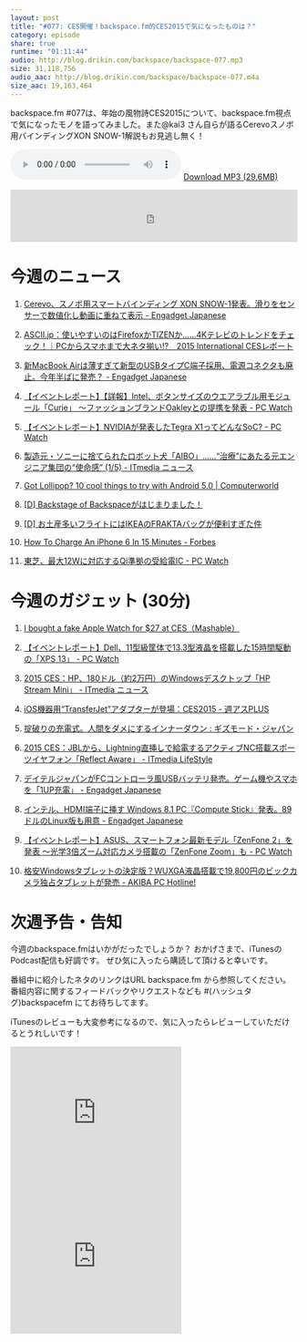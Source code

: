 ```yaml
---
layout: post
title: "#077: CES開催！backspace.fm的CES2015で気になったものは？"
category: episode
share: true
runtime: "01:11:44"
audio: http://blog.drikin.com/backspace/backspace-077.mp3
size: 31,118,756
audio_aac: http://blog.drikin.com/backspace/backspace-077.m4a
size_aac: 19,163,464
---
```


backspace.fm #077は、年始の風物詩CES2015について、backspace.fm視点で気になったモノを語ってみました。また@kai3 さん自らが語るCerevoスノボ用バインディングXON SNOW-1解説もお見逃し無く！

<audio src="http://blog.drikin.com/backspace/backspace-077.mp3" controls preload></audio>
[Download MP3 (29.6MB)](http://blog.drikin.com/backspace/backspace-077.mp3)

<iframe src="http://backspace.fm/subscribes.html" width="100%" height="92" scrolling="no" frameborder="0"></iframe>

# 今週のニュース

1. [Cerevo、スノボ用スマートバインディング XON SNOW-1発表。滑りをセンサーで数値化し動画に重ねて表示 - Engadget Japanese](http://japanese.engadget.com/2015/01/07/cerevo-xon-snow-1/)

1. [ASCII.jp：使いやすいのはFirefoxかTIZENか……4Kテレビのトレンドをチェック！｜PCからスマホまで大ネタ揃い!?　2015 International CESレポート](http://ascii.jp/elem/000/000/967/967137/)

1. [新MacBook Airは薄すぎて新型のUSBタイプC端子採用、電源コネクタも廃止。今年半ばに発売？ - Engadget Japanese](http://japanese.engadget.com/2015/01/06/macbook-air-usb-c/)

1. [【イベントレポート】【詳報】Intel、ボタンサイズのウエアラブル用モジュール「Curie」 ～ファッションブランドOakleyとの提携を発表 - PC Watch](http://pc.watch.impress.co.jp/docs/news/event/20150108_682924.html)

1. [【イベントレポート】NVIDIAが発表したTegra X1ってどんなSoC? - PC Watch](http://pc.watch.impress.co.jp/docs/news/event/20150106_682499.html)

1. [製造元・ソニーに捨てられたロボット犬「AIBO」……“治療”にあたる元エンジニア集団の“使命感” (1/5) - ITmedia ニュース](http://www.itmedia.co.jp/news/articles/1501/05/news034.html)

1. [Got Lollipop? 10 cool things to try with Android 5.0 | Computerworld](http://www.computerworld.com/article/2848834/android-50-lollipop-features.html)

1. [[D] Backstage of Backspaceがはじまりました！](http://blog.drikin.com/2015/01/backstage-of-backspace.html)

1. [[D] お土産多いフライトにはIKEAのFRAKTAバッグが便利すぎた件](http://blog.drikin.com/2015/01/ikeafrakta.html)

1. [How To Charge An iPhone 6 In 15 Minutes - Forbes](http://www.forbes.com/sites/gordonkelly/2015/01/07/faster-iphone-charging/)

1. [東芝、最大12Wに対応するQi準拠の受給電IC - PC Watch](http://pc.watch.impress.co.jp/docs/news/20150106_682584.html)


# 今週のガジェット (30分)

1. [I bought a fake Apple Watch for $27 at CES（Mashable）](http://mashable.com/2015/01/08/fake-apple-watch-ces/)

1. [【イベントレポート】Dell、11型級筐体で13.3型液晶を搭載した15時間駆動の「XPS 13」 - PC Watch](http://pc.watch.impress.co.jp/docs/news/event/20150107_682691.html)

1. [2015 CES：HP、180ドル（約2万円）のWindowsデスクトップ「HP Stream Mini」 - ITmedia ニュース](http://www.itmedia.co.jp/news/articles/1501/06/news035.html)

1. [iOS機器用“TransferJet”アダプターが登場：CES2015 - 週アスPLUS](http://weekly.ascii.jp/elem/000/000/290/290097/)

1. [掟破りの充電式。人間をダメにするインナーダウン : ギズモード・ジャパン](http://www.gizmodo.jp/2015/01/post_highlandpark_mizuno.html)

1. [2015 CES：JBLから、Lightning直挿しで給電するアクティブNC搭載スポーツイヤフォン「Reflect Aware」 - ITmedia LifeStyle](http://www.itmedia.co.jp/lifestyle/articles/1501/09/news080.html)

1. [デイテルジャパンがFCコントローラ風USBバッテリ発売。ゲーム機やスマホを「1UP充電」 - Engadget Japanese](http://japanese.engadget.com/2015/01/08/fc-usb-1up/?ncid=rss_truncated)

1. [インテル、HDMI端子に挿す Windows 8.1 PC『Compute Stick』発表。89ドルのLinux版も用意 - Engadget Japanese](http://japanese.engadget.com/2015/01/07/hdmi-windows-8-1-pc-compute-stick-89-linux/)


1. [【イベントレポート】ASUS、スマートフォン最新モデル「ZenFone 2」を発表 ～光学3倍ズーム対応カメラ搭載の「ZenFone Zoom」も - PC Watch](http://pc.watch.impress.co.jp/docs/news/event/20150107_682683.html)

1. [格安Windowsタブレットの決定版？WUXGA液晶搭載で19,800円のビックカメラ独占タブレットが発売 - AKIBA PC Hotline!](http://akiba-pc.watch.impress.co.jp/docs/news/news/20150106_682635.html)

# 次週予告・告知

今週のbackspace.fmはいかがだったでしょうか？
おかげさまで、iTunesのPodcast配信も好調です。
ぜひ気に入ったら購読して頂けると幸いです。

番組中に紹介したネタのリンクはURL backspace.fm から参照してください。
番組内容に関するフィードバックやリクエストなども #(ハッシュタグ)backspacefm にてお待ちしてます。

iTunesのレビューも大変参考になるので、気に入ったらレビューしていただけるとうれしいです！

<iframe src="http://rcm-fe.amazon-adsystem.com/e/cm?t=driftking-22&o=9&p=12&l=bn1&mode=videogames-jp&browse=637394&fc1=000000&lt1=_blank&lc1=3366FF&bg1=FFFFFF&f=ifr" marginwidth="0" marginheight="0" width="300" height="252" border="0" frameborder="0" style="border:none;" scrolling="no"></iframe>
<iframe src="http://rcm-fe.amazon-adsystem.com/e/cm?t=driftking-22&o=9&p=12&l=bn1&mode=computers-jp&browse=2127209077&fc1=000000&lt1=_blank&lc1=3366FF&bg1=FFFFFF&f=ifr" marginwidth="0" marginheight="0" width="300" height="252" border="0" frameborder="0" style="border:none;" scrolling="no"></iframe>
